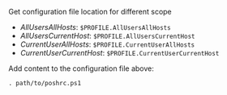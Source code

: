 Get configuration file location for different scope
- *AllUsersAllHosts*: `$PROFILE.AllUsersAllHosts`
- *AllUsersCurrentHost*: `$PROFILE.AllUsersCurrentHost`
- *CurrentUserAllHosts*: `$PROFILE.CurrentUserAllHosts`
- *CurrentUserCurrentHost*: `$PROFILE.CurrentUserCurrentHost`

Add content to the configuration file above:
```
. path/to/poshrc.ps1
```
